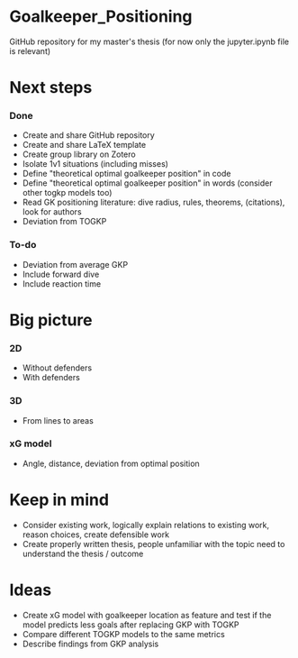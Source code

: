 # Goalkeeper_Positioning
GitHub repository for my master's thesis (for now only the jupyter.ipynb file is relevant)

# Next steps
### Done
- Create and share GitHub repository
- Create and share LaTeX template
- Create group library on Zotero
- Isolate 1v1 situations (including misses)
- Define "theoretical optimal goalkeeper position" in code
- Define "theoretical optimal goalkeeper position" in words (consider other togkp models too)
- Read GK positioning literature: dive radius, rules, theorems, (citations), look for authors
- Deviation from TOGKP
### To-do
- Deviation from average GKP
- Include forward dive
- Include reaction time

# Big picture
### 2D
- Without defenders
- With defenders
### 3D
- From lines to areas
### xG model
- Angle, distance, deviation from optimal position

# Keep in mind
- Consider existing work, logically explain relations to existing work, reason choices, create defensible work
- Create properly written thesis, people unfamiliar with the topic need to understand the thesis / outcome

# Ideas
- Create xG model with goalkeeper location as feature and test if the model predicts less goals after replacing GKP with TOGKP
- Compare different TOGKP models to the same metrics
- Describe findings from GKP analysis
